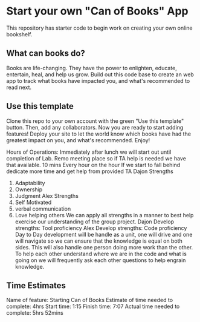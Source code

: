# Start your own "Can of Books" App

This repository has starter code to begin work on creating your own online bookshelf.

## What can books do?

Books are life-changing. They have the power to enlighten, educate, entertain, heal, and help us grow. Build out this code base to create an web app to track what books have impacted you, and what's recommended to read next.

## Use this template

Clone this repo to your own account with the green "Use this template" button. Then, add any collaborators. Now you are ready to start adding features! Deploy your site to let the world know which books have had the greatest impact on you, and what's recommended. Enjoy!

Hours of Operations: Immediately after lunch we will start out until completion of Lab. Remo meeting place so if TA help is needed we have that available. 10 mins Every hour on the hour If we start to fall behind dedicate more time and get help from provided TA Dajon Strengths

1. Adaptability
2. Ownership
3. Judgment Alex Strengths
4. Self Motivated
5. verbal communication
6. Love helping others We can apply all strengths in a manner to best help exercise our understanding of the group project. Dajon Develop strengths: Tool proficiency Alex Develop strengths: Code proficiency Day to Day development will be handle as a unit, one will drive and one will navigate so we can ensure that the knowledge is equal on both sides. This will also handle one person doing more work than the other. To help each other understand where we are in the code and what is going on we will frequently ask each other questions to help engrain knowledge.

## Time Estimates

Name of feature: Starting Can of Books
Estimate of time needed to complete: 4hrs
Start time: 1:15
Finish time: 7:07
Actual time needed to complete: 5hrs 52mins
